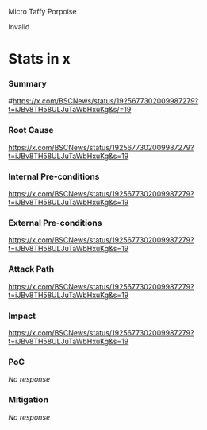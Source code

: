 Micro Taffy Porpoise

Invalid

# Stats in x

### Summary

 #https://x.com/BSCNews/status/1925677302009987279?t=iJBv8TH58ULJuTaWbHxuKg&s/=19

### Root Cause

https://x.com/BSCNews/status/1925677302009987279?t=iJBv8TH58ULJuTaWbHxuKg&s=19

### Internal Pre-conditions

https://x.com/BSCNews/status/1925677302009987279?t=iJBv8TH58ULJuTaWbHxuKg&s=19

### External Pre-conditions

https://x.com/BSCNews/status/1925677302009987279?t=iJBv8TH58ULJuTaWbHxuKg&s=19

### Attack Path

https://x.com/BSCNews/status/1925677302009987279?t=iJBv8TH58ULJuTaWbHxuKg&s=19

### Impact

https://x.com/BSCNews/status/1925677302009987279?t=iJBv8TH58ULJuTaWbHxuKg&s=19

### PoC

_No response_

### Mitigation

_No response_